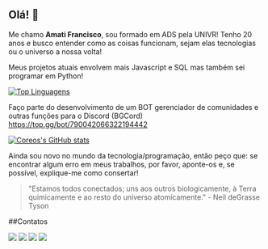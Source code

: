 <h2> Olá! 👋 </h2>
Me chamo <strong>Amati Francisco</strong>, sou formado em ADS pela UNIVR!
Tenho 20 anos e busco entender como as coisas funcionam, sejam elas tecnologias ou o universo
a nossa volta!

Meus projetos atuais envolvem mais Javascript e SQL mas também sei programar em Python!

[![Top Linguagens](https://github-readme-stats.vercel.app/api/top-langs/?username=coreosg&layout=compact&theme=dracula&locale=pt-br)](https://github.com/coreosg/github-readme-stats)


Faço parte do desenvolvimento de um BOT gerenciador de comunidades e outras funções para o Discord (BGCord)
https://top.gg/bot/790042066322194442

[![Coreos's GitHub stats](https://github-readme-stats.vercel.app/api?username=coreosg&count_private=true&show_icons=true&theme=dracula&locale=pt-br&include_all_commits=true)](https://github.com/coreosg/github-readme-stats)


Ainda sou novo no mundo da tecnologia/programação, então peço que: se encontrar algum erro em meus trabalhos, 
por favor, aponte-os e, se possível, explique-me como consertar!


>"Estamos todos conectados; uns aos outros biologicamente, à Terra quimicamente e ao resto do universo atomicamente." - Neil deGrasse Tyson

##Contatos
<div>
<a href="#" target="_blank"><img src="https://dcbadge.vercel.app/api/shield/240215672414666753" target="_blank"></a>
<a href="https://www.twitch.tv/coreosg" target="_blank"><img src="https://img.shields.io/badge/Twitch-9146FF?style=for-the-badge&logo=twitch&logoColor=white" target="_blank"></a>
<a href = "mailto:coreosgg@gmail.com"><img src="https://img.shields.io/badge/Gmail-D14836?style=for-the-badge&logo=gmail&logoColor=white" target="_blank"></a>
<a href="https://www.linkedin.com/in/amati-francisco-93aa30177" target="_blank"><img src="https://img.shields.io/badge/-LinkedIn-%230077B5?style=for-the-badge&logo=linkedin&logoColor=white" target="_blank"></a>   
</div>
